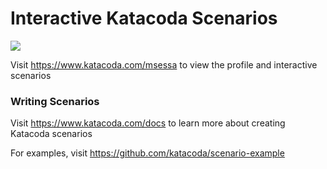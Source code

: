# Interactive Katacoda Scenarios

[![](http://shields.katacoda.com/katacoda/msessa/count.svg)](https://www.katacoda.com/msessa "Get your profile on Katacoda.com")

Visit https://www.katacoda.com/msessa to view the profile and interactive scenarios

### Writing Scenarios
Visit https://www.katacoda.com/docs to learn more about creating Katacoda scenarios

For examples, visit https://github.com/katacoda/scenario-example
